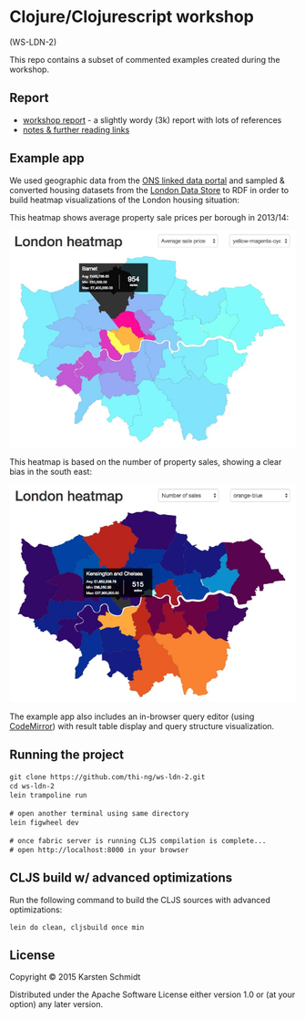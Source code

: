 # Clojure/Clojurescript workshop

(WS-LDN-2)

This repo contains a subset of commented examples created during the workshop.

## Report

- [workshop report](https://medium.com/@thi.ng/workshop-report-building-linked-data-heatmaps-with-clojurescript-thi-ng-102e0581225c) - a slightly wordy (3k) report with lots of references
- [notes & further reading links](workshop.org)

## Example app

We used geographic data from the
[ONS linked data portal](http://statistics.data.gov.uk/) and sampled &
converted housing datasets from the
[London Data Store](http://data.london.gov.uk/dataset/average-house-prices-borough)
to RDF in order to build heatmap visualizations of the London housing
situation:

This heatmap shows average property sale prices per borough in 2013/14:

![London house prices 2013/14](assets/ldn-heatmap.jpg)

This heatmap is based on the number of property sales, showing a clear bias in the south east:

![London house sales (count) 2013/14](assets/ldn-heatmap-count.jpg)

The example app also includes an in-browser query editor (using
[CodeMirror](http://codemirror.net)) with result table display and
query structure visualization.

## Running the project

```
git clone https://github.com/thi-ng/ws-ldn-2.git
cd ws-ldn-2
lein trampoline run

# open another terminal using same directory
lein figwheel dev

# once fabric server is running CLJS compilation is complete...
# open http://localhost:8000 in your browser
```

## CLJS build w/ advanced optimizations

Run the following command to build the CLJS sources with advanced optimizations:

```
lein do clean, cljsbuild once min
```

## License

Copyright © 2015 Karsten Schmidt

Distributed under the Apache Software License either version 1.0 or (at your option) any later version.
